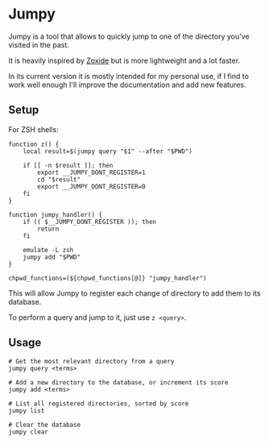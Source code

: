 # Jumpy

Jumpy is a tool that allows to quickly jump to one of the directory you've visited in the past.

It is heavily inspired by [Zoxide](https://github.com/ajeetdsouza/zoxide/) but is more lightweight and a lot faster.

In its current version it is mostly intended for my personal use, if I find to work well enough I'll improve the documentation and add new features.

## Setup

For ZSH shells:

```shell
function z() {
    local result=$(jumpy query "$1" --after "$PWD")

    if [[ -n $result ]]; then
        export __JUMPY_DONT_REGISTER=1
        cd "$result"
        export __JUMPY_DONT_REGISTER=0
    fi
}

function jumpy_handler() {
    if (( $__JUMPY_DONT_REGISTER )); then
        return
    fi

    emulate -L zsh
    jumpy add "$PWD"
}

chpwd_functions=(${chpwd_functions[@]} "jumpy_handler")
```

This will allow Jumpy to register each change of directory to add them to its database.

To perform a query and jump to it, just use `z <query>`.

## Usage

```shell
# Get the most relevant directory from a query
jumpy query <terms>

# Add a new directory to the database, or increment its score
jumpy add <terms>

# List all registered directories, sorted by score
jumpy list

# Clear the database
jumpy clear
```
